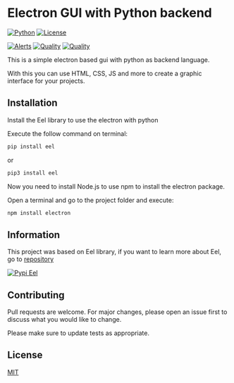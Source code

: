 # Electron GUI with Python backend

[![Python](https://img.shields.io/pypi/pyversions/Eel?style=for-the-badge&logo=python)](https://www.python.org/)
[![License](https://img.shields.io/github/license/thomaznathanael/electron-gui-and-python?style=for-the-badge)](https://github.com/thomaznathanael/electron-gui-and-python/blob/main/LICENSE)

[![Alerts](https://img.shields.io/lgtm/alerts/github/thomaznathanael/electron-gui-and-python?style=for-the-badge&logo=lgtm)](https://lgtm.com/projects/g/thomaznathanael/electron-gui-and-python/alerts/)
[![Quality](https://img.shields.io/lgtm/grade/python/github/thomaznathanael/electron-gui-and-python?style=for-the-badge&logo=lgtm)](https://lgtm.com/projects/g/thomaznathanael/Listen-youtube-playlist-with-python/context:python)
[![Quality](https://img.shields.io/lgtm/grade/javascript/github/thomaznathanael/electron-gui-and-python?style=for-the-badge&logo=lgtm)](https://lgtm.com/projects/g/thomaznathanael/electron-gui-and-python/context:javascript)

This is a simple electron based gui with python as backend language.

With this you can use HTML, CSS, JS and more to create a graphic interface for your projects.

## Installation

Install the Eel library to use the electron with python

Execute the follow command on terminal:
```bash
pip install eel
```
or
```bash
pip3 install eel
```

Now you need to install Node.js to use npm to install the electron package.

Open a terminal and go to the project folder and execute:

```bash
npm install electron
```

## Information

This project was based on Eel library, if you want to learn more about Eel, go to [repository](https://github.com/samuelhwilliams/Eel)

[![Pypi Eel](https://img.shields.io/badge/Pypi-EEL-blue?style=for-the-badge&logo=python)](https://pypi.org/project/Eel/)

## Contributing
Pull requests are welcome. For major changes, please open an issue first to discuss what you would like to change.

Please make sure to update tests as appropriate.

## License
[MIT](https://choosealicense.com/licenses/mit/)
